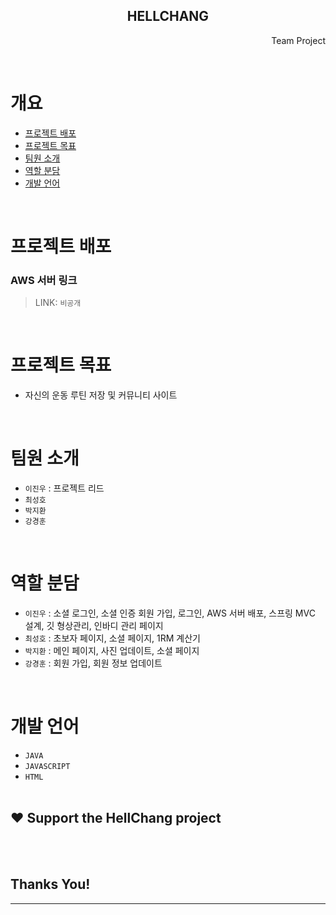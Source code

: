 <p align="center">
 <h2 align="center">HELLCHANG</h2>
 <p align="right">Team Project</p>
</p>

  <br />
  
# 개요
- [프로젝트 배포](#프로젝트-목표)
- [프로젝트 목표](#프로젝트-목표)
- [팀원 소개](#팀원-소개)
- [역할 분담](#역할-분담)
- [개발 언어](#개발-언어)
 <br />
 
# 프로젝트 배포
### AWS 서버 링크
 
> LINK: `비공개`
 <br />
 
# 프로젝트 목표
 
- 자신의 운동 루틴 저장 및 커뮤니티 사이트
 <br />
 
# 팀원 소개

- `이진우` : 프로젝트 리드 
- `최성호` 
- `박지환` 
- `강경훈` 
 <br />
 
# 역할 분담
 
- `이진우` : 소셜 로그인, 소셜 인증 회원 가입, 로그인,  AWS 서버 배포, 스프링 MVC 설계, 깃 형상관리, 인바디 관리 페이지
- `최성호` : 초보자 페이지, 소셜 페이지, 1RM 계산기
- `박지환` : 메인 페이지, 사진 업데이트, 소셜 페이지
- `강경훈` : 회원 가입, 회원 정보 업데이트
 <br />
 
# 개발 언어
 
- `JAVA`
- `JAVASCRIPT`
- `HTML`
 <br /><br />
 
## :heart: Support the HellChang project 
 <br /> <br />
 
## Thanks You! 
---

